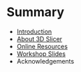 # Summary

* [Introduction](README.md)
* [About 3D Slicer](what_is_3d_slicer.md)
* [Online Resources](online_resources.md)
* [Workshop Slides](workshop_slides.md)
* Acknowledgements


